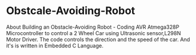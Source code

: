 # Obstcale-Avoiding-Robot
About Building an Obstacle-Avoiding Robot - Coding AVR Atmega328P Microcontroller to control a 2 Wheel Car using Ultrasonic sensor,L298N Motor Driver. The code controls the direction and the speed of the car. And it's is written in Embedded C Language.
